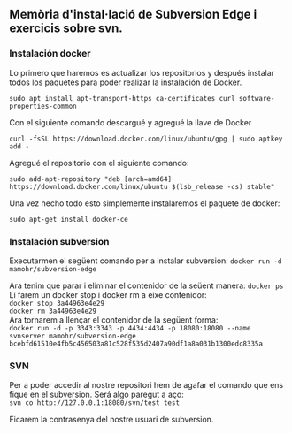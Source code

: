 ## Memòria d'instal·lació de Subversion Edge i exercicis sobre svn.

### Instalación docker
Lo primero que haremos es actualizar los repositorios y después instalar todos los paquetes para poder realizar la instalación de Docker.

```sudo apt install apt-transport-https ca-certificates curl software-properties-common```

Con el siguiente comando descargué y agregué la llave de Docker

```curl -fsSL https://download.docker.com/linux/ubuntu/gpg | sudo aptkey add -```

Agregué el repositorio con el siguiente comando:

```sudo add-apt-repository "deb [arch=amd64] https://download.docker.com/linux/ubuntu $(lsb_release -cs) stable"```

Una vez hecho todo esto simplemente instalaremos el paquete de docker:

```sudo apt-get install docker-ce```


### Instalación subversion
Executarmen el següent comando per a instalar subversion:
```docker run -d mamohr/subversion-edge```

Ara tenim que parar i eliminar el contenidor de la seüent manera:
```docker ps```
Li farem un docker stop i docker rm a eixe contenidor:  
```docker stop 3a44963e4e29```  
```docker rm 3a44963e4e29```  
Ara tornarem a llençar el contenidor de la següent forma:  
```docker run -d -p 3343:3343 -p 4434:4434 -p 18080:18080 --name svnserver mamohr/subversion-edge bcebfd61510e4fb5c456503a81c528f535d2407a90df1a8a031b1300edc8335a```  

### SVN
Per a poder accedir al nostre repositori hem de agafar el comando que ens fique en el subversion. Será algo paregut a aço:  
```svn co http://127.0.0.1:18080/svn/test test```

Ficarem la contrasenya del nostre usuari de subversion.